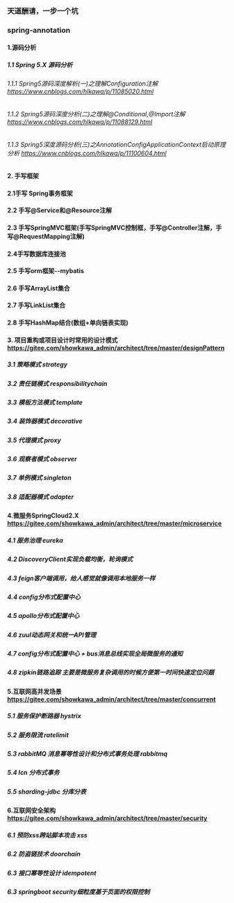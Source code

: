 ### 天道酬请，一步一个坑
### spring-annotation

#### 1.源码分析
##### 1.1 Spring 5.X 源码分析
###### 1.1.1 Spring5源码深度解析(一)之理解Configuration注解   https://www.cnblogs.com/hlkawa/p/11085020.html
###### 1.1.2 Spring5源码深度分析(二)之理解@Conditional,@Import注解   https://www.cnblogs.com/hlkawa/p/11088129.html
###### 1.1.3 Spring5深度源码分析(三)之AnnotationConfigApplicationContext启动原理分析   https://www.cnblogs.com/hlkawa/p/11100604.html

#### 2. 手写框架 
#### 2.1手写 Spring事务框架
#### 2.2 手写@Service和@Resource注解
#### 2.3 手写SpringMVC框架(手写SpringMVC控制框，手写@Controller注解，手写@RequestMapping注解)
#### 2.4手写数据库连接池
#### 2.5 手写orm框架--mybatis
#### 2.6 手写ArrayList集合
#### 2.7 手写LinkList集合
#### 2.8 手写HashMap结合(数组+单向链表实现)

#### 3. 项目重构或项目设计时常用的设计模式 https://gitee.com/showkawa_admin/architect/tree/master/designPattern
##### 3.1 策略模式 strategy
##### 3.2 责任链模式 responsibilitychain
##### 3.3 模板方法模式 template
##### 3.4 装饰器模式 decorative
##### 3.5 代理模式 proxy
##### 3.6 观察者模式 observer
##### 3.7 单例模式 singleton
##### 3.8 适配器模式 adapter

#### 4.微服务SpringCloud2.X  https://gitee.com/showkawa_admin/architect/tree/master/microservice
##### 4.1 服务治理 eureka
##### 4.2 DiscoveryClient实现负载均衡，轮询模式
##### 4.3 feign客户端调用，给人感觉就像调用本地服务一样
##### 4.4 config分布式配置中心
##### 4.5 apollo分布式配置中心
##### 4.6 zuul动态网关和统一API管理
##### 4.7 config分布式配置中心 + bus消息总线实现全局微服务的通知
##### 4.8 zipkin链路追踪 主要是微服务复杂调用的时候方便第一时间快速定位问题

#### 5.互联网高并发场景  https://gitee.com/showkawa_admin/architect/tree/master/concurrent
##### 5.1 服务保护断路器 hystrix
##### 5.2 服务限流 ratelimit
##### 5.3 rabbitMQ 消息幂等性设计和分布式事务处理 rabbitmq
##### 5.4 lcn 分布式事务
##### 5.5 sharding-jdbc 分库分表

#### 6.互联网安全架构  https://gitee.com/showkawa_admin/architect/tree/master/security
##### 6.1 预防xss跨站脚本攻击 xss
##### 6.2 防盗链技术 doorchain
##### 6.3 接口幂等性设计 idempotent
##### 6.3 springboot security细粒度基于页面的权限控制
